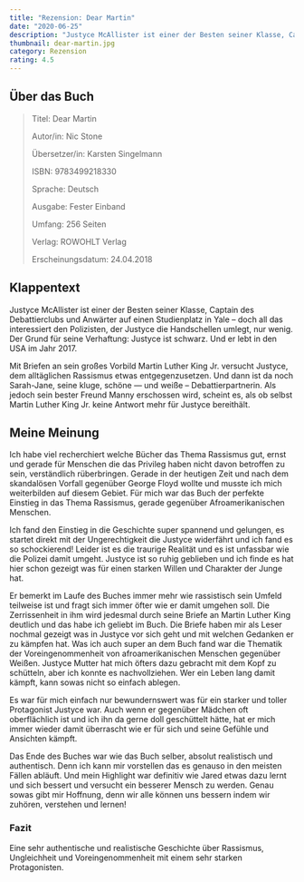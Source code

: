 ```yaml
---
title: "Rezension: Dear Martin"
date: "2020-06-25"
description: "Justyce McAllister ist einer der Besten seiner Klasse, Captain des Debattierclubs und Anwärter auf einen Studienplatz in Yale – doch all das interessiert den Polizisten, der Justyce die Handschellen umlegt, nur wenig. Der Grund für seine Verhaftung: Justyce ist schwarz. Und er lebt in den USA im Jahr 2017."
thumbnail: dear-martin.jpg
category: Rezension
rating: 4.5
---
```


## Über das Buch
> Titel: Dear Martin
> 
> Autor/in: Nic Stone
> 
> Übersetzer/in: Karsten Singelmann
> 
> ISBN: 9783499218330
> 
> Sprache: Deutsch
> 
> Ausgabe: Fester Einband
> 
> Umfang: 256 Seiten
> 
> Verlag: ROWOHLT Verlag
> 
> Erscheinungsdatum: 24.04.2018


## Klappentext
Justyce McAllister ist einer der Besten seiner Klasse, Captain des Debattierclubs und Anwärter auf einen Studienplatz in Yale – doch all das interessiert den Polizisten, der Justyce die Handschellen umlegt, nur wenig. Der Grund für seine Verhaftung: Justyce ist schwarz. Und er lebt in den USA im Jahr 2017.

Mit Briefen an sein großes Vorbild Martin Luther King Jr. versucht Justyce, dem alltäglichen Rassismus etwas entgegenzusetzen. Und dann ist da noch Sarah-Jane, seine kluge, schöne — und weiße – Debattierpartnerin. Als jedoch sein bester Freund Manny erschossen wird, scheint es, als ob selbst Martin Luther King Jr. keine Antwort mehr für Justyce bereithält.

## Meine Meinung
Ich habe viel recherchiert welche Bücher das Thema Rassismus gut, ernst und gerade für Menschen die das Privileg haben nicht davon betroffen zu sein, verständlich rüberbringen. Gerade in der heutigen Zeit und nach dem skandalösen Vorfall gegenüber George Floyd wollte und musste ich mich weiterbilden auf diesem Gebiet. Für mich war das Buch der perfekte Einstieg in das Thema Rassismus, gerade gegenüber Afroamerikanischen Menschen.

Ich fand den Einstieg in die Geschichte super spannend und gelungen, es startet direkt mit der Ungerechtigkeit die Justyce widerfährt und ich fand es so schockierend! Leider ist es die traurige Realität und es ist unfassbar wie die Polizei damit umgeht. Justyce ist so ruhig geblieben und ich finde es hat hier schon gezeigt was für einen starken Willen und Charakter der Junge hat.

Er bemerkt im Laufe des Buches immer mehr wie rassistisch sein Umfeld teilweise ist und fragt sich immer öfter wie er damit umgehen soll. Die Zerrissenheit in ihm wird jedesmal durch seine Briefe an Martin Luther King deutlich und das habe ich geliebt im Buch. Die Briefe haben mir als Leser nochmal gezeigt was in Justyce vor sich geht und mit welchen Gedanken er zu kämpfen hat. Was ich auch super an dem Buch fand war die Thematik der Voreingenommenheit von afroamerikanischen Menschen gegenüber Weißen. Justyce Mutter hat mich öfters dazu gebracht mit dem Kopf zu schütteln, aber ich konnte es nachvollziehen. Wer ein Leben lang damit kämpft, kann sowas nicht so einfach ablegen.

Es war für mich einfach nur bewundernswert was für ein starker und toller Protagonist Justyce war. Auch wenn er gegenüber Mädchen oft oberflächlich ist und ich ihn da gerne doll geschüttelt hätte, hat er mich immer wieder damit überrascht wie er für sich und seine Gefühle und Ansichten kämpft.

Das Ende des Buches war wie das Buch selber, absolut realistisch und authentisch. Denn ich kann mir vorstellen das es genauso in den meisten Fällen abläuft. Und mein Highlight war definitiv wie Jared etwas dazu lernt und sich bessert und versucht ein besserer Mensch zu werden. Genau sowas gibt mir Hoffnung, denn wir alle können uns bessern indem wir zuhören, verstehen und lernen!

### Fazit
Eine sehr authentische und realistische Geschichte über Rassismus, Ungleichheit und Voreingenommenheit mit einem sehr starken Protagonisten.